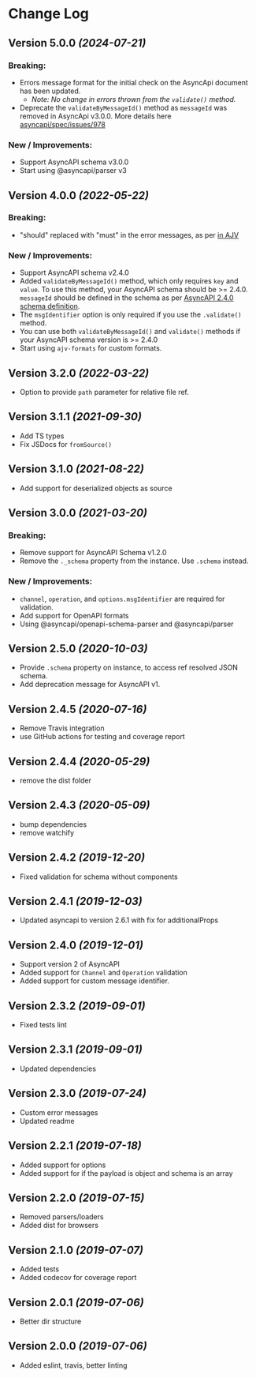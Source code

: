 Change Log
==========

Version 5.0.0 *(2024-07-21)*
----------------------------
### Breaking:
* Errors message format for the initial check on the AsyncApi document has been updated.
  * _Note: No change in errors thrown from the `validate()` method._
* Deprecate the `validateByMessageId()` method as `messageId` was removed in AsyncApi v3.0.0. More details here [asyncapi/spec/issues/978](https://github.com/asyncapi/spec/issues/978)

### New / Improvements:
* Support AsyncAPI schema v3.0.0
* Start using @asyncapi/parser v3

Version 4.0.0 *(2022-05-22)*
----------------------------
### Breaking:
* "should" replaced with "must" in the error messages, as per [in AJV](https://github.com/ajv-validator/ajv/blob/master/docs/v6-to-v8-migration.md#new-features)

### New / Improvements:
* Support AsyncAPI schema v2.4.0
* Added `validateByMessageId()` method, which only requires `key` and `value`. To use this method, your AsyncAPI schema should be >= 2.4.0. `messageId` should be defined in the schema as per [AsyncAPI 2.4.0 schema definition](https://www.asyncapi.com/docs/specifications/v2.4.0#messageObject).
* The `msgIdentifier` option is only required if you use the `.validate()` method.
* You can use both `validateByMessageId()` and `validate()` methods if your AsyncAPI schema version is >= 2.4.0
* Start using `ajv-formats` for custom formats.

Version 3.2.0 *(2022-03-22)*
----------------------------
* Option to provide `path` parameter for relative file ref.

Version 3.1.1 *(2021-09-30)*
----------------------------
* Add TS types
* Fix JSDocs for `fromSource()`

Version 3.1.0 *(2021-08-22)*
----------------------------
* Add support for deserialized objects as source

Version 3.0.0 *(2021-03-20)*
----------------------------
### Breaking:
* Remove support for AsyncAPI Schema v1.2.0
* Remove the `._schema` property from the instance. Use `.schema` instead.

### New / Improvements:
* `channel`, `operation`, and `options.msgIdentifier` are required for validation.
* Add support for OpenAPI formats
* Using @asyncapi/openapi-schema-parser and @asyncapi/parser

Version 2.5.0 *(2020-10-03)*
----------------------------
* Provide `.schema` property on instance, to access ref resolved JSON schema.
* Add deprecation message for AsyncAPI v1.

Version 2.4.5 *(2020-07-16)*
----------------------------
* Remove Travis integration
* use GitHub actions for testing and coverage report

Version 2.4.4 *(2020-05-29)*
----------------------------
* remove the dist folder

Version 2.4.3 *(2020-05-09)*
----------------------------
* bump dependencies
* remove watchify

Version 2.4.2 *(2019-12-20)*
----------------------------
* Fixed validation for schema without components

Version 2.4.1 *(2019-12-03)*
----------------------------
* Updated asyncapi to version 2.6.1 with fix for additionalProps

Version 2.4.0 *(2019-12-01)*
----------------------------
* Support version 2 of AsyncAPI
* Added support for `Channel` and `Operation` validation
* Added support for custom message identifier.

Version 2.3.2 *(2019-09-01)*
----------------------------
* Fixed tests lint

Version 2.3.1 *(2019-09-01)*
----------------------------
* Updated dependencies

Version 2.3.0 *(2019-07-24)*
----------------------------
* Custom error messages
* Updated readme

Version 2.2.1 *(2019-07-18)*
----------------------------
* Added support for options
* Added support for if the payload is object and schema is an array

Version 2.2.0 *(2019-07-15)*
----------------------------
* Removed parsers/loaders
* Added dist for browsers

Version 2.1.0 *(2019-07-07)*
----------------------------
* Added tests
* Added codecov for coverage report

Version 2.0.1 *(2019-07-06)*
----------------------------
* Better dir structure

Version 2.0.0 *(2019-07-06)*
----------------------------
* Added eslint, travis, better linting
